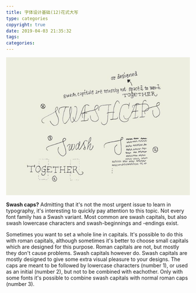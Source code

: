 ```yaml
---
title: 字体设计基础(12)花式大写
type: categories
copyright: true
date: 2019-04-03 21:35:32
tags:
categories:
---
```


![img](字体设计基础-12-花式大写/typebasics-12.jpg)

**Swash caps?** Admitting that it's not the most urgent issue to learn in typography, it's interesting to quickly pay attention to this topic. Not every font family has a Swash variant. Most common are swash capitals, but also swash lowercase characters and swash-beginnings and -endings exist.

Sometimes you want to set a whole line in capitals. It's possible to do this with roman capitals, although sometimes it's better to choose small capitals which are designed for this purpose. Roman capitals are not, but mostly they don't cause problems. Swash capitals however do. Swash capitals are mostly designed to give some extra visual pleasure to your designs. The caps are meant to be followed by lowercase characters (number 1), or used as an initial (number 2), but not to be combined with eachother. Only with some fonts it's possible to combine swash capitals with normal roman caps (number 3).